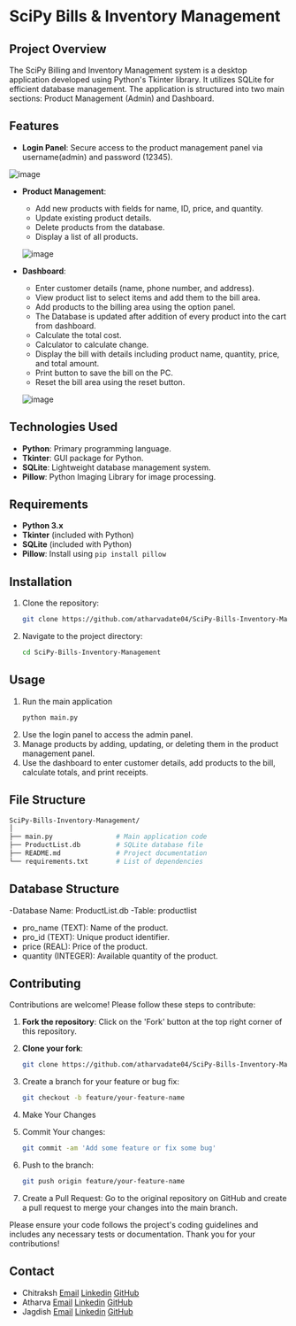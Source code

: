 # SciPy Bills & Inventory Management

## Project Overview
The SciPy Billing and Inventory Management system is a desktop application developed using Python's Tkinter library. It utilizes SQLite for efficient database management. The application is structured into two main sections: Product Management (Admin) and Dashboard.

## Features
- **Login Panel**: Secure access to the product management panel via username(admin) and password (12345).
  
![image](https://github.com/user-attachments/assets/0705c610-f749-4c59-8f82-91b1c4c7eb7c)
  
- **Product Management**:
  - Add new products with fields for name, ID, price, and quantity.
  - Update existing product details.
  - Delete products from the database.
  - Display a list of all products.
    
  ![image](https://github.com/user-attachments/assets/70c2568b-04fb-44e2-b52d-7aabc0de2b93)</br>
    
- **Dashboard**:
  - Enter customer details (name, phone number, and address).
  - View product list to select items and add them to the bill area.
  - Add products to the billing area using the option panel.
  - The Database is updated after addition of every product into the cart from dashboard.
  - Calculate the total cost.
  - Calculator to calculate change.
  - Display the bill with details including product name, quantity, price, and total amount.
  - Print button to save the bill on the PC.
  - Reset the bill area using the reset button.
    
  ![image](https://github.com/user-attachments/assets/8c243ccb-e68e-41a9-9c78-4fec52a4c2ef)

## Technologies Used
- **Python**: Primary programming language.
- **Tkinter**: GUI package for Python.
- **SQLite**: Lightweight database management system.
- **Pillow**: Python Imaging Library for image processing.

## Requirements
- **Python 3.x**
- **Tkinter** (included with Python)
- **SQLite** (included with Python)
- **Pillow**: Install using `pip install pillow`

## Installation
1. Clone the repository:
   ```bash
   git clone https://github.com/atharvadate04/SciPy-Bills-Inventory-Management.git
2. Navigate to the project directory:
   ```bash
   cd SciPy-Bills-Inventory-Management
   
## Usage
1. Run the main application
   ```bash
   python main.py
2. Use the login panel to access the admin panel.
3. Manage products by adding, updating, or deleting them in the product management panel.
4. Use the dashboard to enter customer details, add products to the bill, calculate totals, and print receipts.

## File Structure
  ```bash
  SciPy-Bills-Inventory-Management/
│
├── main.py                # Main application code
├── ProductList.db         # SQLite database file
├── README.md              # Project documentation
└── requirements.txt       # List of dependencies
```

## Database Structure
-Database Name: ProductList.db
-Table: productlist
  - pro_name (TEXT): Name of the product.
  - pro_id (TEXT): Unique product identifier.
  - price (REAL): Price of the product.
  - quantity (INTEGER): Available quantity of the product.

## Contributing
Contributions are welcome! Please follow these steps to contribute:

1. **Fork the repository**: Click on the 'Fork' button at the top right corner of this repository.

2. **Clone your fork**: 
   ```bash
   git clone https://github.com/atharvadate04/SciPy-Bills-Inventory-Management.git
3. Create a branch for your feature or bug fix:
   ```bash
   git checkout -b feature/your-feature-name
4. Make Your Changes
5. Commit Your changes:
   ```bash
   git commit -am 'Add some feature or fix some bug'
6. Push to the branch:
   ```bash
   git push origin feature/your-feature-name
7. Create a Pull Request: Go to the original repository on GitHub and create a pull request to merge your changes into the main branch.

Please ensure your code follows the project's coding guidelines and includes any necessary tests or documentation.
Thank you for your contributions!

## Contact
- Chitraksh
  [Email](chitrakshchavan4@gmail.com)
  [Linkedin](https://www.linkedin.com/in/chitraksh-chavan-937771254/)
  [GitHub](https://github.com/Chitraksh09error)
- Atharva
  [Email](atharva40date@gmail.com)
  [Linkedin](https://www.linkedin.com/in/atharva-date-44278328a/)
  [GitHub](https://github.com/atharvadate04/)
- Jagdish
  [Email](jagdishkachhawahjk@gmail.com)
  [Linkedin](linkedin.com/in/jagdish-kachhawah-21jk)
  [GitHub](https://github.com/jagdish-kachhawah)
